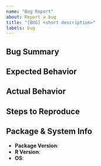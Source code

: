 ```yaml
---
name: "Bug Report"
about: Report a bug
title: "[BUG] <short description>"
labels: bug
---
```


## Bug Summary
<!-- A clear and concise description of the bug. -->

## Expected Behavior
<!-- What you expect to happen. -->

## Actual Behavior
<!-- What actually happened. -->


## Steps to Reproduce
<!-- Provide the steps to identify the bug. -->

## Package & System Info
<!-- Provide any info about system and packages if known. -->
- **Package Version**: 
- **R Version**: 
- **OS**: 

<!-- Add any references if possible -->